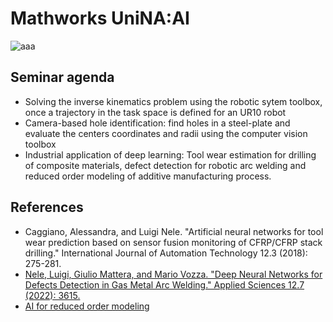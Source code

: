# Mathworks UniNA:AI

![aaa](https://user-images.githubusercontent.com/97847032/207124513-38b61152-72dc-43c8-b374-e4cd4d1f32f6.png)

## Seminar agenda

* Solving the inverse kinematics problem using the robotic sytem toolbox, once a trajectory in the task space is defined for an UR10 robot
* Camera-based hole identification: find holes in a steel-plate and evaluate the centers coordinates and radii using the computer vision toolbox
* Industrial application of deep learning: Tool wear estimation for drilling of composite materials, defect detection for robotic arc welding and reduced order modeling of additive manufacturing process.

## References

* Caggiano, Alessandra, and Luigi Nele. "Artificial neural networks for tool wear prediction based on sensor fusion monitoring of CFRP/CFRP stack drilling." International Journal of Automation Technology 12.3 (2018): 275-281.
* [Nele, Luigi, Giulio Mattera, and Mario Vozza. "Deep Neural Networks for Defects Detection in Gas Metal Arc Welding." Applied Sciences 12.7 (2022): 3615.](file:///home/giulio/Downloads/applsci-12-03615-1.pdf)
* [AI for reduced order modeling](https://content.mathworks.com/viewer/63814a32c8ce21bfab25787d)
